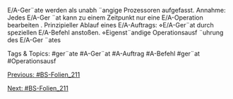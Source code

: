 E/A-Ger¨ate werden als unabh ¨angige Prozessoren aufgefasst.
Annahme: Jedes E/A-Ger ¨at kann zu einem Zeitpunkt nur eine E/A-Operation bearbeiten .
Prinzipieller Ablauf eines E/A-Auftrags:
⋄E/A-Ger¨at durch speziellen E/A-Befehl anstoßen.
⋄Eigenst¨andige Operationsausf ¨uhrung des E/A-Ger ¨ates

   Tags & Topics:
   #ger¨ate
   #A-Ger¨at
   #A-Auftrag
   #A-Befehl
   #ger¨at
   #Operationsausf

[Previous: #BS-Folien_211](BS-Folien_211.md)

[Next: #BS-Folien_211](BS-Folien_211.md)